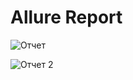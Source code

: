 # **Allure Report**

![Отчет](https://github.com/S-Alekseeva/CourseWorkQA/assets/112675710/79d7c163-577f-4ad1-a027-4335a35238ab)

![Отчет 2](https://github.com/S-Alekseeva/CourseWorkQA/assets/112675710/2c67fa53-50fb-4bf1-a735-b7da255ef6a2)

